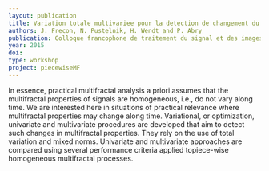 ```yaml
---
layout: publication
title: Variation totale multivariee pour la detection de changement du spectre multifractal
authors: J. Frecon, N. Pustelnik, H. Wendt and P. Abry
publication: Colloque francophone de traitement du signal et des images (GRETSI)
year: 2015
doi: 
type: workshop
project: piecewiseMF
---
```


In essence, practical multifractal analysis a priori assumes that the multifractal properties of signals are homogeneous, i.e., do not vary along time. We are interested here in situations of practical relevance where multifractal properties may change along time. Variational, or optimization, univariate and multivariate procedures are developed that aim to detect such changes in multifractal properties. They rely on the use of total variation and mixed norms. Univariate and multivariate approaches are compared using several performance criteria applied topiece-wise homogeneous multifractal processes.
